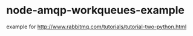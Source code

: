 node-amqp-workqueues-example
============================

example for http://www.rabbitmq.com/tutorials/tutorial-two-python.html 
